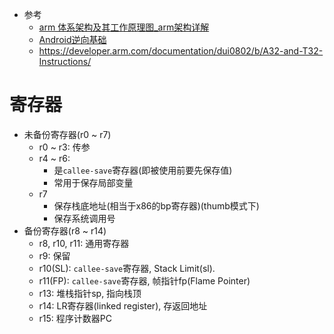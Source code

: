 * 参考
    * [arm 体系架构及其工作原理图_arm架构详解](https://cloud.tencent.com/developer/article/2151966)
    * [Android逆向基础](https://github.com/JnuSimba/AndroidSecNotes/tree/master/Android%E9%80%86%E5%90%91%E5%9F%BA%E7%A1%80)
    * https://developer.arm.com/documentation/dui0802/b/A32-and-T32-Instructions/
# 寄存器
* 未备份寄存器(r0 ~ r7)
    * r0 ~ r3: 传参
    * r4 ~ r6: 
        * 是`callee-save`寄存器(即被使用前要先保存值)
        * 常用于保存局部变量
    * r7
        * 保存栈底地址(相当于x86的bp寄存器)(thumb模式下)
        * 保存系统调用号
* 备份寄存器(r8 ~ r14)
    * r8, r10, r11: 通用寄存器
    * r9: 保留
    * r10(SL): `callee-save`寄存器, Stack Limit(sl). 
    * r11(FP): `callee-save`寄存器,  帧指针fp(Flame Pointer)
    * r13: 堆栈指针sp, 指向栈顶
    * r14: LR寄存器(linked register), 存返回地址
    * r15: 程序计数器PC